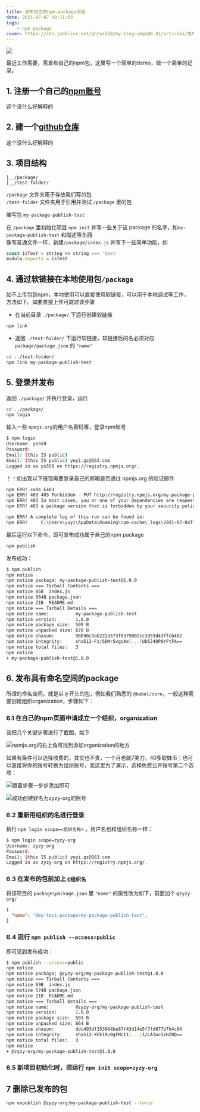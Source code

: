 ```yaml
---
title: 发布自己的npm-package流程
date: 2021-07-07 09:11:03
tags:
    - npm package
cover: https://cdn.jsdelivr.net/gh/ys558/my-blog-imgs@0.41/articles/发布自己的npm-package流程/cover.png
---
```


![](https://cdn.jsdelivr.net/gh/ys558/my-blog-imgs@0.41/articles/发布自己的npm-package流程/cover.png)

最近工作需要，需发布自己的npm包，这里写一个简单的demo，做一个简单的记录。

<!-- more -->

## 1. 注册一个自己的[npm账号](https://www.npmjs.com/signup)
这个没什么好解释的

## 2. 建一个[github仓库](git@github.com:ys558/my-npm-module-test.git)
这个没什么好解释的

## 3. 项目结构

```
|__/package/
|__/test-folder/
```

`/package` 文件夹用于存放我们写的包   
`/test-folder` 文件夹用于引用并测试 `/package` 里的包

编写包 `my-package-publish-test`

在 `/package` 里初始化项目 `npm init` 并写一些关于该 package 的名字，如`my-package-publish-test` 和描述等东西    
像写普通文件一样，新建`/package/index.js` 并写下一些简单功能，如

```js
const isTest = string => string === 'test'
module.exports = isTest
```

## 4. 通过软链接在本地使用包`/package`

如不上传包到npm，本地使用可以直接使用软链接，可以用于本地调试等工作，方法如下。如要直接上传可跳过该步骤

- 在当前目录 `./package/` 下运行创建软链接
```bash
npm link
```

- 返回 `./test-folder/` 下运行软链接，软链接后的名必须对应 `package/package.json` 的 `"name"`

```bash
cd ../test-folder/
npm link my-package-publish-test
```

## 5. 登录并发布
返回 `./package/` 并执行登录，运行
```bash
cd ../package/
npm login
```

输入一些 `npmjs.org`的用户名密码等，登录npm账号
```bash
$ npm login
Username: ys558
Password:
Email: (this IS public)
Email: (this IS public) yuyi.gz@163.com
Logged in as ys558 on https://registry.npmjs.org/.
```

！！如出现以下报错需要登录自己的邮箱是否通过 npmjs.org 的验证邮件

```bash
npm ERR! code E403
npm ERR! 403 403 Forbidden - PUT http://registry.npmjs.org/my-package-publish-test - Forbidden
npm ERR! 403 In most cases, you or one of your dependencies are requesting
npm ERR! 403 a package version that is forbidden by your security policy.

npm ERR! A complete log of this run can be found in:
npm ERR!     C:\Users\yuyi\AppData\Roaming\npm-cache\_logs\2021-07-04T12_02_21_879Z-debug.log
```

最后运行以下命令，即可发布成功属于自己的npm package
```bash
npm publish
```

发布成功：
```bash
$ npm publish
npm notice 
npm notice package: my-package-publish-test@1.0.0
npm notice === Tarball Contents ===
npm notice 85B  index.js
npm notice 564B package.json
npm notice 21B  README.md
npm notice === Tarball Details ===
npm notice name:          my-package-publish-test
npm notice version:       1.0.0
npm notice package size:  509 B
npm notice unpacked size: 670 B
npm notice shasum:        98b90c3ab222a573f0379802cc3d59d43ffcb402
npm notice integrity:     sha512-Fz/SDMr5vgoAe[...]UD5J4OP0rFtFA==
npm notice total files:   3
npm notice
+ my-package-publish-test@1.0.0
```

## 6. 发布具有命名空间的package

所谓的命名空间，就是以 `@` 开头的包，例如我们熟悉的 `@babel/core`，一般这种需要创建组织organization，步骤如下：

### 6.1 在自己的npm页面申请成立一个组织，organization

我把几个关键步骤进行了截图，如下

![npmjs.org的右上角可找到添加organization的地方](https://cdn.jsdelivr.net/gh/ys558/my-blog-imgs@0.41/articles/发布自己的npm-package流程/01.png)

如果有条件可以选择收费的，其实也不贵，一个月也就7美刀，40多软妹币；也可以直接将你的账号转换为组织账号，我这里为了演示，选择免费公开账号第二个选项：

![跟着步骤一步步添加即可](https://cdn.jsdelivr.net/gh/ys558/my-blog-imgs@0.41/articles/发布自己的npm-package流程/04.png)

![成功创建好名为zyzy-org的账号](https://cdn.jsdelivr.net/gh/ys558/my-blog-imgs@0.41/articles/发布自己的npm-package流程/02.png)


### 6.2 重新用组织的名进行登录

执行 `npm login scope=<组织名称>` ，用户名也和组织名称一样：

```bash
$ npm login scope=zyzy-org
Username: zyzy-org
Password:
Email: (this IS public) yuyi.gz@163.com
Logged in as zyzy-org on https://registry.npmjs.org/.
```

### 6.3 在发布的包前加上 `@组织名`

将该项目的 `package\package.json` 里 `"name"` 的属性改为如下，前面加个 `@zyzy-org/`

```json
{
  "name": "@my-test-package/my-package-publish-test",
}
```
### 6.4 运行 `npm publish --access=public`

即可见到发布成功：

```bash
$ npm publish --access=public
npm notice 
npm notice package: @zyzy-org/my-package-publish-test@1.0.0
npm notice === Tarball Contents ===
npm notice 69B  index.js
npm notice 574B package.json
npm notice 21B  README.md
npm notice === Tarball Details ===
npm notice name:          @zyzy-org/my-package-publish-test
npm notice version:       1.0.0
npm notice package size:  503 B
npm notice unpacked size: 664 B
npm notice shasum:        ddc493df353964be87f43d14e5f7fd877b7b4c04
npm notice integrity:     sha512-XFE19u9gFMcI1[...]1/LA3ocSzHZ8Q==
npm notice total files:   3
npm notice
+ @zyzy-org/my-package-publish-test@1.0.0
```

### 6.5 新项目初始化时，须运行 `npm init scope=zyzy-org`

## 7 删除已发布的包

```bash
npm unpublish @zyzy-org/my-package-publish-test --force
```